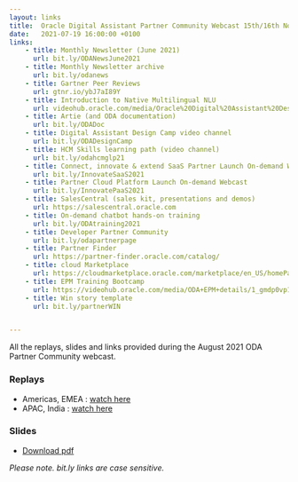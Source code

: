 ```yaml
---
layout: links
title:  Oracle Digital Assistant Partner Community Webcast 15th/16th November 2021
date:   2021-07-19 16:00:00 +0100
links:
    - title: Monthly Newsletter (June 2021)
      url: bit.ly/ODANewsJune2021
    - title: Monthly Newsletter archive
      url: bit.ly/odanews
    - title: Gartner Peer Reviews
      url: gtnr.io/ybJ7aI89Y
    - title: Introduction to Native Multilingual NLU
      url: videohub.oracle.com/media/Oracle%20Digital%20Assistant%20Design%20Camp%20-%20Multilingual%20NLU/1_5wa3z4wn
    - title: Artie (and ODA documentation)
      url: bit.ly/ODADoc
    - title: Digital Assistant Design Camp video channel
      url: bit.ly/ODADesignCamp
    - title: HCM Skills learning path (video channel)
      url: bit.ly/odahcmglp21
    - title: Connect, innovate & extend SaaS Partner Launch On-demand Webcast
      url: bit.ly/InnovateSaaS2021
    - title: Partner Cloud Platform Launch On-demand Webcast 
      url: bit.ly/InnovatePaaS2021 
    - title: SalesCentral (sales kit, presentations and demos)
      url: https://salescentral.oracle.com
    - title: On-demand chatbot hands-on training
      url: bit.ly/ODAtraining2021
    - title: Developer Partner Community
      url: bit.ly/odapartnerpage
    - title: Partner Finder
      url: https://partner-finder.oracle.com/catalog/
    - title: cloud Marketplace
      url: https://cloudmarketplace.oracle.com/marketplace/en_US/homePage.jspx
    - title: EPM Training Bootcamp
      url: https://videohub.oracle.com/media/ODA+EPM+details/1_gmdp0vp1
    - title: Win story template
      url: bit.ly/partnerWIN


---
```

All the replays, slides and links provided during the August 2021 ODA Partner Community webcast.

### Replays
* Americas, EMEA : [watch here](https://videohub.oracle.com/media/t/1_kt3y2e22)
* APAC, India : [watch here](https://videohub.oracle.com/media/t/1_fj3alnkx)

### Slides
* [Download pdf](https://securesites-prodapp.cec.ocp.oraclecloud.com/documents/link/LD9E26B4E2CCF57B590215D267045B24CE389FF0E731/fileview/D0BCEDCECF48CF2E550DFA83B2C9CEEAB09E06B93B30/_SlackPartnerWebcast_2021_08.pdf)


<i>Please note. bit.ly links are case sensitive.</i>